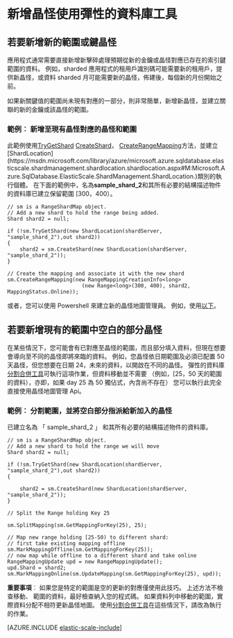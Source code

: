 <properties 
    pageTitle="新增使用彈性的資料庫工具晶怪 |Microsoft Azure" 
    description="如何將新擊碎晶怪使用彈性的縮放比例 Api 設定。" 
    services="sql-database" 
    documentationCenter="" 
    manager="jhubbard" 
    authors="ddove" 
    editor=""/>

<tags 
    ms.service="sql-database" 
    ms.workload="sql-database" 
    ms.tgt_pltfrm="na" 
    ms.devlang="na" 
    ms.topic="article" 
    ms.date="05/27/2016" 
    ms.author="ddove"/>

# <a name="adding-a-shard-using-elastic-database-tools"></a>新增晶怪使用彈性的資料庫工具

## <a name="to-add-a-shard-for-a-new-range-or-key"></a>若要新增新的範圍或鍵晶怪  

應用程式通常需要直接新增新擊碎處理預期從新的金鑰或晶怪對應已存在的索引鍵範圍的資料。 例如，sharded 應用程式的租用戶識別碼可能需要新的租用戶，提供新晶怪，或資料 sharded 月可能需要新的晶怪，佈建後，每個新的月份開始之前。 

如果新關鍵值的範圍尚未現有對應的一部分，則非常簡單，新增新晶怪，並建立關聯的新的金鑰或該晶怪的範圍。 

### <a name="example--adding-a-shard-and-its-range-to-an-existing-shard-map"></a>範例︰ 新增至現有晶怪對應的晶怪和範圍
此範例使用[TryGetShard](https://msdn.microsoft.com/library/azure/dn823929.aspx) [CreateShard](https://msdn.microsoft.com/library/azure/microsoft.azure.sqldatabase.elasticscale.shardmanagement.shardmap.createshard.aspx)， [CreateRangeMapping](https://msdn.microsoft.com/library/azure/dn807221.aspx#M:Microsoft.Azure.SqlDatabase.ElasticScale.ShardManagement.RangeShardMap`1.CreateRangeMapping(Microsoft.Azure.SqlDatabase.ElasticScale.ShardManagement.RangeMappingCreationInfo{`0}))方法，並建立[ShardLocation](https://msdn.microsoft.com/library/azure/microsoft.azure.sqldatabase.elasticscale.shardmanagement.shardlocation.shardlocation.aspx#M:Microsoft.Azure.SqlDatabase.ElasticScale.ShardManagement.ShardLocation.)類別的執行個體。 在下面的範例中，名為**sample_shard_2**和其所有必要的結構描述物件的資料庫已建立保留範圍 [300，400）。  

    // sm is a RangeShardMap object.
    // Add a new shard to hold the range being added. 
    Shard shard2 = null; 

    if (!sm.TryGetShard(new ShardLocation(shardServer, "sample_shard_2"),out shard2)) 
    { 
        shard2 = sm.CreateShard(new ShardLocation(shardServer, "sample_shard_2"));  
    } 

    // Create the mapping and associate it with the new shard 
    sm.CreateRangeMapping(new RangeMappingCreationInfo<long> 
                            (new Range<long>(300, 400), shard2, MappingStatus.Online)); 


或者，您可以使用 Powershell 來建立新的晶怪地圖管理員。 例如，使用[以下](https://gallery.technet.microsoft.com/scriptcenter/Azure-SQL-DB-Elastic-731883db)。
## <a name="to-add-a-shard-for-an-empty-part-of-an-existing-range"></a>若要新增現有的範圍中空白的部分晶怪  

在某些情況下，您可能會有已對應至晶怪的範圍，而且部分填入資料，但現在想要會導向至不同的晶怪即將來臨的資料。 例如，您晶怪依日期範圍及必須已配置 50 天晶怪，但您想要在日期 24，未來的資料，以開啟在不同的晶怪。 彈性的資料庫[分割合併工具](sql-database-elastic-scale-overview-split-and-merge.md)可執行這項作業，但資料移動並不需要 （例如，[25，50 天的範圍的資料），亦即，如果 day 25 為 50 獨佔式，內含尚不存在） 您可以執行此完全直接使用晶怪地圖管理 Api。

### <a name="example-splitting-a-range-and-assigning-the-empty-portion-to-a-newly-added-shard"></a>範例︰ 分割範圍，並將空白部分指派給新加入的晶怪

已建立名為 「 sample_shard_2 」 和其所有必要的結構描述物件的資料庫。  

 
    // sm is a RangeShardMap object.
    // Add a new shard to hold the range we will move 
    Shard shard2 = null; 

    if (!sm.TryGetShard(new ShardLocation(shardServer, "sample_shard_2"),out shard2)) 
    { 
    
        shard2 = sm.CreateShard(new ShardLocation(shardServer, "sample_shard_2"));  
    } 

    // Split the Range holding Key 25 

    sm.SplitMapping(sm.GetMappingForKey(25), 25); 

    // Map new range holding [25-50) to different shard: 
    // first take existing mapping offline 
    sm.MarkMappingOffline(sm.GetMappingForKey(25)); 
    // now map while offline to a different shard and take online 
    RangeMappingUpdate upd = new RangeMappingUpdate(); 
    upd.Shard = shard2; 
    sm.MarkMappingOnline(sm.UpdateMapping(sm.GetMappingForKey(25), upd)); 

**重要事項**︰ 如果您是特定的範圍是空的更新的對應僅使用此技巧。  上述方法不檢查移動、 範圍的資料，最好檢查納入您的程式碼。  如果資料列中移動的範圍，實際資料分配不相符更新晶怪地圖。 使用[分割合併工具](sql-database-elastic-scale-overview-split-and-merge.md)在這些情況下，請改為執行的作業。  


[AZURE.INCLUDE [elastic-scale-include](../../includes/elastic-scale-include.md)]
 
